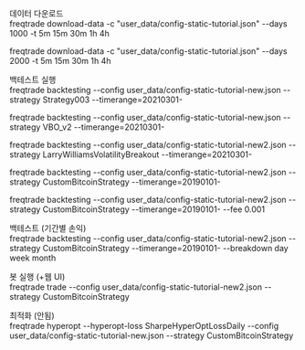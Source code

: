



  
데이터 다운로드  
freqtrade download-data -c "user_data/config-static-tutorial.json" --days 1000 -t 5m 15m 30m 1h 4h  

freqtrade download-data -c "user_data/config-static-tutorial.json" --days 2000 -t 5m 15m 30m 1h 4h  
  
  
  
백테스트 실행  
freqtrade backtesting --config user_data/config-static-tutorial-new.json --strategy Strategy003  --timerange=20210301-  

freqtrade backtesting --config user_data/config-static-tutorial-new.json --strategy VBO_v2  --timerange=20210301-  

freqtrade backtesting --config user_data/config-static-tutorial-new2.json --strategy LarryWilliamsVolatilityBreakout  --timerange=20210301-  

freqtrade backtesting --config user_data/config-static-tutorial-new2.json --strategy CustomBitcoinStrategy --timerange=20190101-  

freqtrade backtesting --config user_data/config-static-tutorial-new2.json --strategy CustomBitcoinStrategy --timerange=20190101- --fee 0.001  
  
  
백테스트 (기간별 손익)  
freqtrade backtesting --config user_data/config-static-tutorial-new2.json --strategy CustomBitcoinStrategy --timerange=20190101- --breakdown day week month  
  
  
  
  
  
봇 실행 (+웹 UI)  
freqtrade trade --config user_data/config-static-tutorial-new2.json --strategy CustomBitcoinStrategy  
  
  
최적화 (안됨)  
freqtrade hyperopt --hyperopt-loss SharpeHyperOptLossDaily --config user_data/config-static-tutorial-new.json --strategy CustomBitcoinStrategy